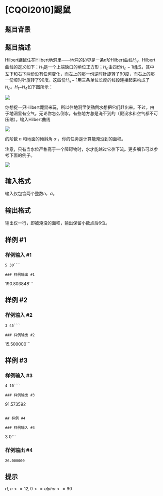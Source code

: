# [CQOI2010]鼹鼠

## 题目背景



## 题目描述

Hilbert鼹鼠住在Hilbert地洞里——地洞的边界是一条$n$阶Hilbert曲线${H_n}$。Hilbert曲线的定义如下：${H_1}$是一个上端缺口的单位正方形；$H_n$由四份${H_n}-1$组成，其中左下和右下两份没有任何变化，而左上的那一份逆时针旋转了90度，而右上的那一份顺时针旋转了90度。这四份$H_n-1$用三条单位长度的线段连接起来构成了$H_n$。$H_1$~$H_4$如下图所示：

![](https://cdn.luogu.com.cn/upload/image_hosting/0vif0fh6.png)

你想捉一只Hilbert鼹鼠来玩，所以往地洞里使劲倒水想把它们赶出来。不过，由于地洞里有空气，无论你怎么倒水，有些地方总是淹不到的（假设水和空气都不可压缩）。输入Hilbert曲线

![](https://cdn.luogu.com.cn/upload/image_hosting/aaj85oki.png)

的阶数 $n$ 和地面的倾斜角 $α$ ，你的任务是计算能淹没到的面积。

注意，只有当水位严格高于一个障碍物时，水才能越过它往下流。更多细节可以参考下面的例子。

![](https://cdn.luogu.com.cn/upload/image_hosting/bbvmrpvd.png)


## 输入格式

输入仅包含两个整数$n$，$α$。


## 输出格式

输出仅一行，即被淹没的面积，输出保留小数点后6位。


## 样例 #1

### 样例输入 #1
```
5 30```

### 样例输出 #1

```
190.803848```

## 样例 #2

### 样例输入 #2
```
3 45```

### 样例输出 #2

```
15.500000```

## 样例 #3

### 样例输入 #3
```
4 10```

### 样例输出 #3

```
91.573592
```

## 样例 #4

### 样例输入 #4
```
3 0```

### 样例输出 #4

```
26.000000

```

## 提示

$rt,n<=12,0<=alpha<=90$
